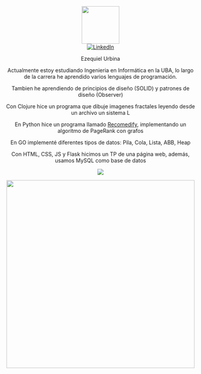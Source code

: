 <div align = "center">
  
<div id = "header">
<img src = "https://media.giphy.com/media/M9gbBd9nbDrOTu1Mqx/giphy.gif" width = "100"/>
</div>
  
<div id = "contacto">
<a href = "https://www.linkedin.com/in/ezequiel-urbina-224370236/">
  <img src = "https://img.shields.io/badge/LinkedIn-blue?style=for-the-badge&logo=linkedin&logoColor=white" alt="LinkedIn"/>
</a>
</div>

Ezequiel Urbina

<div id = "info" align = "center">
  <p> Actualmente estoy estudiando Ingenieria en Informática en la UBA,  lo largo de la carrera he aprendido varios lenguajes de programación. </p>
  <p> Tambien he aprendiendo de principios de diseño (SOLID) y patrones de diseño (Observer) </p>
  <p> Con Clojure hice un programa que dibuje imagenes fractales leyendo desde un archivo un sistema L </p>
  <p> En Python hice un programa llamado <a href = "https://github.com/ezeurbina/Recomendify"> Recomedify</a>, implementando un algoritmo de PageRank con grafos </p>
  <p> En GO implementé diferentes tipos de datos: Pila, Cola, Lista, ABB, Heap </p>
  <p> Con HTML, CSS, JS y Flask hicimos un TP de una página web, además, usamos MySQL como base de datos </p>
</div>

<p align = "center">
  <a href = "https://skillicons.dev">
    <img src = "https://skillicons.dev/icons?i=git,c,css,html,js,mysql,flask,clojure,go,java,idea,linux,py" />
  </a>
</p>

<img src = "https://media.giphy.com/media/L8K62iTDkzGX6/giphy.gif" width="500" />

</div>
